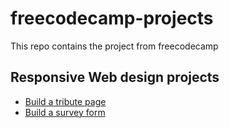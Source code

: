 # freecodecamp-projects
This repo contains the project from freecodecamp

## Responsive Web design projects

- [Build a tribute page](https://codepen.io/Roshi93/pen/jOmPRBR)
- [Build a survey form](https://codepen.io/Roshi93/pen/dyWYOWq)